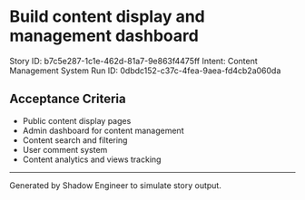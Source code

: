 # Build content display and management dashboard

Story ID: b7c5e287-1c1e-462d-81a7-9e863f4475ff
Intent: Content Management System
Run ID: 0dbdc152-c37c-4fea-9aea-fd4cb2a060da

## Acceptance Criteria
- Public content display pages
- Admin dashboard for content management
- Content search and filtering
- User comment system
- Content analytics and views tracking

---
Generated by Shadow Engineer to simulate story output.
